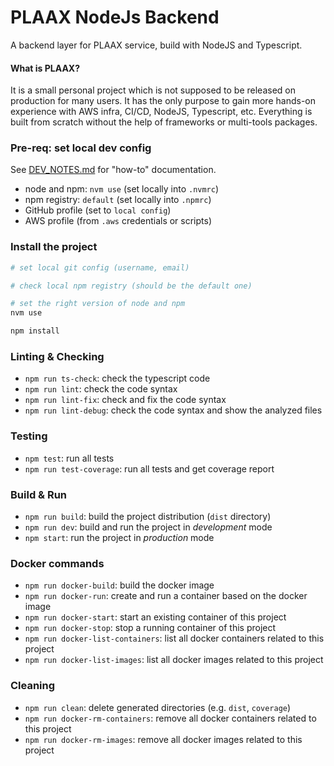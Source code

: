 # PLAAX NodeJs Backend

A backend layer for PLAAX service, build with NodeJS and Typescript.

#### What is PLAAX?
It is a small personal project which is not supposed to be released on production for many users.
It has the only purpose to gain more hands-on experience with AWS infra, CI/CD, NodeJS, Typescript, etc.
Everything is built from scratch without the help of frameworks or multi-tools packages. 

### Pre-req: set local dev config
See [DEV_NOTES.md](docs%2FDEV_NOTES.md) for "how-to" documentation.
- node and npm: `nvm use` (set locally into `.nvmrc`)
- npm registry: `default` (set locally into `.npmrc`)
- GitHub profile (set to `local config`)
- AWS profile (from `.aws` credentials or scripts)


### Install the project
```bash
# set local git config (username, email)

# check local npm registry (should be the default one)

# set the right version of node and npm
nvm use

npm install 
```

### Linting & Checking
* `npm run ts-check`: check the typescript code
* `npm run lint`: check the code syntax
* `npm run lint-fix`: check and fix the code syntax
* `npm run lint-debug`: check the code syntax and show the analyzed files

### Testing
* `npm test`: run all tests
* `npm run test-coverage`: run all tests and get coverage report

### Build & Run
* `npm run build`: build the project distribution (`dist` directory)
* `npm run dev`: build and run the project in _development_ mode
* `npm start`: run the project in _production_ mode

### Docker commands
* `npm run docker-build`: build the docker image
* `npm run docker-run`: create and run a container based on the docker image
* `npm run docker-start`: start an existing container of this project
* `npm run docker-stop`: stop a running container of this project
* `npm run docker-list-containers`: list all docker containers related to this project
* `npm run docker-list-images`: list all docker images related to this project

### Cleaning
* `npm run clean`: delete generated directories (e.g. `dist`, `coverage`)
* `npm run docker-rm-containers`: remove all docker containers related to this project
* `npm run docker-rm-images`: remove all docker images related to this project

